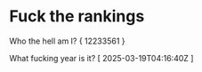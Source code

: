 # Fuck the rankings

Who the hell am I?
{ 12233561 }

What fucking year is it?
[ 2025-03-19T04:16:40Z ]
